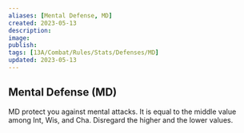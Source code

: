 ```yaml
---
aliases: [Mental Defense, MD]
created: 2023-05-13
description: 
image: 
publish: 
tags: [13A/Combat/Rules/Stats/Defenses/MD]
updated: 2023-05-13
---
```


## Mental Defense (MD)

MD protect you against mental attacks. It is equal to the middle value among Int, Wis, and Cha. Disregard the higher and the lower values.